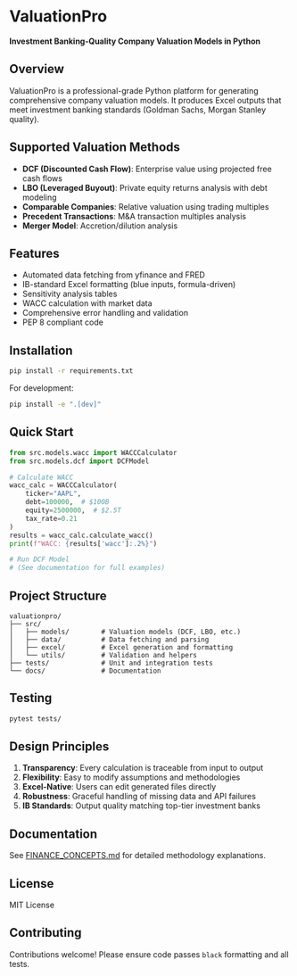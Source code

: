 # ValuationPro

**Investment Banking-Quality Company Valuation Models in Python**

## Overview

ValuationPro is a professional-grade Python platform for generating comprehensive company valuation models. It produces Excel outputs that meet investment banking standards (Goldman Sachs, Morgan Stanley quality).

## Supported Valuation Methods

- **DCF (Discounted Cash Flow)**: Enterprise value using projected free cash flows
- **LBO (Leveraged Buyout)**: Private equity returns analysis with debt modeling
- **Comparable Companies**: Relative valuation using trading multiples
- **Precedent Transactions**: M&A transaction multiples analysis
- **Merger Model**: Accretion/dilution analysis

## Features

- Automated data fetching from yfinance and FRED
- IB-standard Excel formatting (blue inputs, formula-driven)
- Sensitivity analysis tables
- WACC calculation with market data
- Comprehensive error handling and validation
- PEP 8 compliant code

## Installation

```bash
pip install -r requirements.txt
```

For development:
```bash
pip install -e ".[dev]"
```

## Quick Start

```python
from src.models.wacc import WACCCalculator
from src.models.dcf import DCFModel

# Calculate WACC
wacc_calc = WACCCalculator(
    ticker="AAPL",
    debt=100000,  # $100B
    equity=2500000,  # $2.5T
    tax_rate=0.21
)
results = wacc_calc.calculate_wacc()
print(f"WACC: {results['wacc']:.2%}")

# Run DCF Model
# (See documentation for full examples)
```

## Project Structure

```
valuationpro/
├── src/
│   ├── models/        # Valuation models (DCF, LBO, etc.)
│   ├── data/          # Data fetching and parsing
│   ├── excel/         # Excel generation and formatting
│   └── utils/         # Validation and helpers
├── tests/             # Unit and integration tests
└── docs/              # Documentation
```

## Testing

```bash
pytest tests/
```

## Design Principles

1. **Transparency**: Every calculation is traceable from input to output
2. **Flexibility**: Easy to modify assumptions and methodologies
3. **Excel-Native**: Users can edit generated files directly
4. **Robustness**: Graceful handling of missing data and API failures
5. **IB Standards**: Output quality matching top-tier investment banks

## Documentation

See [FINANCE_CONCEPTS.md](docs/FINANCE_CONCEPTS.md) for detailed methodology explanations.

## License

MIT License

## Contributing

Contributions welcome! Please ensure code passes `black` formatting and all tests.
